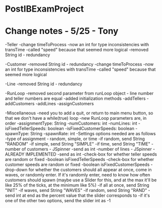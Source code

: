 # PostIBExamProject

# Change notes - 5/25 - Tony

-Teller
	-change timeToProcess
		-now an int for type inconsistencies with transTime
		-called "speed" because that seemed more logical
	-removed String id - redundancy
		
-Customer
	-removed String id - redundancy
	-change timeToProcess
		-now an int for type inconsistencies with transTime
		-called "speed" because that seemed more logical
		
-Line
	-removed String id - redundancy
	
-RunLoop
	-removed second parameter from runLoop object - line number and teller numbers are equal
	-added initialization methods
		-addTellers
		-addCustomers
		-addLines
		-assignCustomers
	
	
-Miscellaneous
	-need you to add a quit, or return to main menu button, so that we don't have a while(true) loop
	-new RunLoop parameters are, in order
		-assignmentType: String
		-numCustomers: int
		-numLines: int
		-isFixedTellerSpeeds: boolean
		-isFixedCustomerSpeeds: boolean
		-spawnType: String
		-spawnRate: int
	-Settings options needed are as follows
		-type of assignment - random, simple, or time
			-if random, send String "RANDOM"
			-if simple, send String "SIMPLE"
			-if time, send String "TIME"
		-number of customers - JSpinner
			-send as int
		-number of lines - JSpinner - ALREADY IMPLEMENTED
			-send as int
		-check-box for whether teller speeds are random or fixed
			-boolean isFixedTellerSpeeds
		-check-box for whether customer speeds are random or fixed
			-boolean isFixedCustomerSpeeds
		-drop-down for whether the customers should all appear at once, come in waves, or randomly enter. If it's randomly enter, need to know how often 		customers should spawn (maybe use a Slider for this, and at the max it'll be like 25% of the ticks, at the minimum like 5%)
			-if all at once, send String "INIT"
			-if waves, send String "WAVES"
			-if random, send String "RAND"
				-send int at end as the percent value that the slider corresponds to
				-if it's one of the other two options, send the slider int as -1
			
